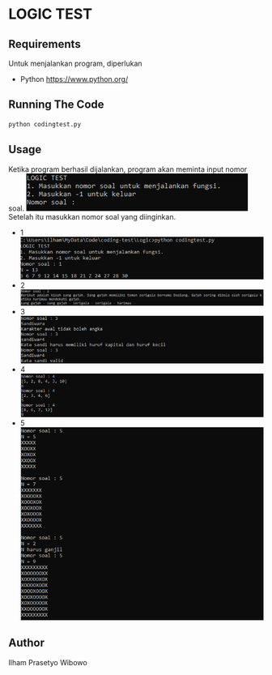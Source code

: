 # LOGIC TEST
## Requirements

Untuk menjalankan program, diperlukan
- Python https://www.python.org/


## Running The Code

```bash
python codingtest.py
```
## Usage
Ketika program berhasil dijalankan, program akan meminta input nomor soal.
![alt text](images/initial.png)
Setelah itu masukkan nomor soal yang diinginkan.
- 1
![alt text](images/no1.png)
- 2
![alt text](images/no2.png)
- 3
![alt text](images/no3.png)
- 4
![alt text](images/no4.png)
- 5
![alt text](images/no5.png)

## Author
Ilham Prasetyo Wibowo

